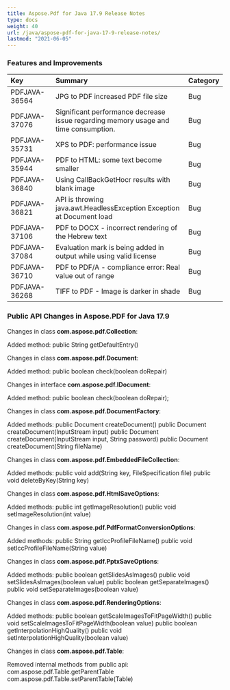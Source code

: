 ```yaml
---
title: Aspose.Pdf for Java 17.9 Release Notes
type: docs
weight: 40
url: /java/aspose-pdf-for-java-17-9-release-notes/
lastmod: "2021-06-05"
---
```


### **Features and Improvements**

|**Key**|**Summary**|**Category**|
| :- | :- | :- |
|PDFJAVA-36564|JPG to PDF increased PDF file size|Bug|
|PDFJAVA-37076|Significant performance decrease issue regarding memory usage and time consumption.|Bug|
|PDFJAVA-35731|XPS to PDF: performance issue|Bug|
|PDFJAVA-35944|PDF to HTML: some text become smaller|Bug|
|PDFJAVA-36840|Using CallBackGetHocr results with blank image|Bug|
|PDFJAVA-36821|API is throwing java.awt.HeadlessException Exception at Document load|Bug|
|PDFJAVA-37106|PDF to DOCX - incorrect rendering of the Hebrew text|Bug|
|PDFJAVA-37084|Evaluation mark is being added in output while using valid license|Bug|
|PDFJAVA-36710|PDF to PDF/A - compliance error: Real value out of range|Bug|
|PDFJAVA-36268|TIFF to PDF - Image is darker in shade|Bug|
### **Public API Changes in Aspose.PDF for Java 17.9**


Changes in class **com.aspose.pdf.Collection**:

Added method:
public String getDefaultEntry()

Changes in class **com.aspose.pdf.Document**:

Added method:
public boolean check(boolean doRepair)

Changes in interface **com.aspose.pdf.IDocument**:

Added method:
public boolean check(boolean doRepair);

Changes in class **com.aspose.pdf.DocumentFactory**:

Added methods:
public Document createDocument()
public Document createDocument(InputStream input)
public Document createDocument(InputStream input, String password)
public Document createDocument(String fileName)

Changes in class **com.aspose.pdf.EmbeddedFileCollection**:

Added methods:
public void add(String key, FileSpecification file)
public void deleteByKey(String key)

Changes in class **com.aspose.pdf.HtmlSaveOptions**:

Added methods:
public int getImageResolution()
public void setImageResolution(int value)

Changes in class **com.aspose.pdf.PdfFormatConversionOptions**:

Added methods:
public String getIccProfileFileName()
public void setIccProfileFileName(String value)

Changes in class **com.aspose.pdf.PptxSaveOptions**:

Added methods:
public boolean getSlidesAsImages()
public void setSlidesAsImages(boolean value)
public boolean getSeparateImages()
public void setSeparateImages(boolean value)

Changes in class **com.aspose.pdf.RenderingOptions**:

Added methods:
public boolean getScaleImagesToFitPageWidth()
public void setScaleImagesToFitPageWidth(boolean value)
public boolean getInterpolationHighQuality()
public void setInterpolationHighQuality(boolean value)

Changes in class **com.aspose.pdf.Table**:

Removed internal methods from public api:
com.aspose.pdf.Table.getParentTable
com.aspose.pdf.Table.setParentTable(Table)
